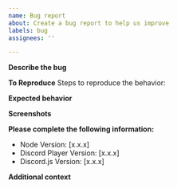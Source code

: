 ```yaml
---
name: Bug report
about: Create a bug report to help us improve
labels: bug
assignees: ''

---
```


**Describe the bug**
<!-- A clear and concise description of what the bug is. -->

**To Reproduce**
Steps to reproduce the behavior:
<!-- 1. Go to '...'
1. Click on '....'
2. Scroll down to '....'
3. See error -->

**Expected behavior**
<!-- A clear and concise description of what you expected to happen. -->

**Screenshots**
<!-- If applicable, add screenshots to help explain your problem. -->

**Please complete the following information:**
 - Node Version: [x.x.x]
 - Discord Player Version: [x.x.x]
 - Discord.js Version: [x.x.x]

**Additional context**
<!-- Add any other context about the problem here. -->

